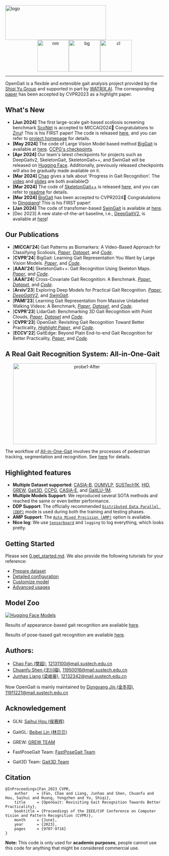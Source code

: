 <img src="./assets/logo2.png" width = "320" height = "110" alt="logo" />

<div align="center"><img src="./assets/nm.gif" width = "100" height = "100" alt="nm" /><img src="./assets/bg.gif" width = "100" height = "100" alt="bg" /><img src="./assets/cl.gif" width = "100" height = "100" alt="cl" /></div>

------------------------------------------
<!-- 📣📣📣 **[*GaitLU-1M*](https://ieeexplore.ieee.org/document/10242019) relseased, pls checking the [tutorial](datasets/GaitLU-1M/README.md).** 📣📣📣
📣📣📣 **[*SUSTech1K*](https://lidargait.github.io) relseased, pls checking the [tutorial](datasets/SUSTech1K/README.md).** 📣📣📣

🎉🎉🎉 **[*OpenGait*](https://openaccess.thecvf.com/content/CVPR2023/papers/Fan_OpenGait_Revisiting_Gait_Recognition_Towards_Better_Practicality_CVPR_2023_paper.pdf) has been accpected by CVPR2023 as a highlight paper！** 🎉🎉🎉 -->

OpenGait is a flexible and extensible gait analysis project provided by the [Shiqi Yu Group](https://faculty.sustech.edu.cn/yusq/) and supported in part by [WATRIX.AI](http://www.watrix.ai). 
The corresponding [paper](https://openaccess.thecvf.com/content/CVPR2023/papers/Fan_OpenGait_Revisiting_Gait_Recognition_Towards_Better_Practicality_CVPR_2023_paper.pdf) has been accepted by CVPR2023 as a highlight paper. 

## What's New
- **[Jun 2024]** 
The first large-scale gait-based scoliosis screening benchmark [ScoNet](https://zhouzi180.github.io/Scoliosis1K) is accepted to MICCAI2024🎉 Congratulations to [Zirui](https://zhouzi180.github.io)! This is his FIRST paper! The code is released [here](opengait/modeling/models/sconet.py), and you can refer to [project homepage](https://zhouzi180.github.io/Scoliosis1K/) for details.
- **[May 2024]** 
The code of Large Vision Model based method [BigGait](https://arxiv.org/pdf/2402.19122) is available at [here](opengait/modeling/models/BigGait.py). [CCPG's checkpoints](https://huggingface.co/opengait/OpenGait).
- **[Apr 2024]** 
Our team's latest checkpoints for projects such as DeepGaitv2, SkeletonGait, SkeletonGait++, and SwinGait will be released on [Hugging Face](https://huggingface.co/opengait/OpenGait). Additionally, previously released checkpoints will also be gradually made available on it.
- **[Mar 2024]** [Chao](https://chaofan996.github.io) gives a talk about 'Progress in Gait Recognition'. The [video](https://event.baai.ac.cn/activities/768) and [slides](https://github.com/ChaoFan996/ChaoFan996.github.io/blob/main/240315-Progress%20in%20Gait%20Recognition.pdf) are both available😊
- **[Mar 2024]** The code of [SkeletonGait++](https://arxiv.org/pdf/2311.13444.pdf) is released [here](opengait/modeling/models/skeletongait%2B%2B.py), and you can refer to [readme](configs/skeletongait) for details.
- **[Mar 2024]** [BigGait](https://arxiv.org/pdf/2402.19122.pdf) has been accepted to CVPR2024🎉 Congratulations to [Dingqiang](https://faculty.sustech.edu.cn/?p=161709&tagid=yusq&cat=2&iscss=1&snapid=1&go=1&orderby=date)! This is his FIRST paper!
- **[Jan 2024]** The code of transfomer-based [SwinGait](https://arxiv.org/pdf/2303.03301.pdf) is available at [here](opengait/modeling/models/swingait.py).
- [Dec 2023] A new state-of-the-art baseline, i.e., [DeepGaitV2](https://arxiv.org/pdf/2303.03301.pdf), is available at [here](opengait/modeling/models/deepgaitv2.py)! 
<!-- - [Nov 2023] The first million-level unlabeled gait dataset, i.e., [GaitLU-1M](https://ieeexplore.ieee.org/document/10242019), is released and supported in [datasets/GaitLU-1M](datasets/GaitLU-1M/README.md).
- [Oct 2023] Several representative pose-based methods are supported in [opengait/modeling/models](./opengait/modeling/models). This feature is mainly inherited from [FastPoseGait](https://github.com/BNU-IVC/FastPoseGait). Many thanks to the contributors😊.
 - [July 2023] [CCPG](https://github.com/BNU-IVC/CCPG) is supported in [datasets/CCPG](./datasets/CCPG). -->
<!-- - - - [July 2023] [SUSTech1K](https://lidargait.github.io) is released and supported in [datasets/SUSTech1K](./datasets/SUSTech1K).
[May 2023] A real gait recognition system [All-in-One-Gait](https://github.com/jdyjjj/All-in-One-Gait) provided by [Dongyang Jin](https://github.com/jdyjjj) is available.
[Apr 2023] [CASIA-E](datasets/CASIA-E/README.md) is supported by OpenGait.
- [Feb 2023] [HID 2023 competition](https://hid2023.iapr-tc4.org/) is open, welcome to participate. Additionally, the tutorial for the competition has been updated in [datasets/HID/](./datasets/HID).
- [Dec 2022] Dataset [Gait3D](https://github.com/Gait3D/Gait3D-Benchmark) is supported in [datasets/Gait3D](./datasets/Gait3D).
- [Mar 2022] Dataset [GREW](https://www.grew-benchmark.org) is supported in [datasets/GREW](./datasets/GREW). -->

## Our Publications
- [**MICCAI'24**] Gait Patterns as Biomarkers: A Video-Based Approach for Classifying Scoliosis, [*Paper*](https://arxiv.org/pdf/2407.05726), [*Dataset*](https://zhouzi180.github.io/Scoliosis1K), and [*Code*](opengait/modeling/models/sconet.py).
- [**CVPR'24**] BigGait: Learning Gait Representation You Want by Large Vision Models. [*Paper*](https://arxiv.org/pdf/2402.19122.pdf), and [*Code*](opengait/modeling/models/BigGait.py). 
- [**AAAI'24**] SkeletonGait++: Gait Recognition Using Skeleton Maps. [*Paper*](https://arxiv.org/pdf/2311.13444.pdf), and [*Code*](opengait/modeling/models/skeletongait%2B%2B.py).
- [**AAAI'24**] Cross-Covariate Gait Recognition: A Benchmark. [*Paper*](https://arxiv.org/pdf/2312.14404.pdf), [*Dataset*](https://github.com/ShinanZou/CCGR), and [*Code*](https://github.com/ShiqiYu/OpenGait/blob/master/opengait/modeling/models/deepgaitv2.py).
- [**Arxiv'23**] Exploring Deep Models for Practical Gait Recognition. [*Paper*](https://arxiv.org/pdf/2303.03301.pdf), [*DeepGaitV2*](https://github.com/ShiqiYu/OpenGait/blob/master/opengait/modeling/models/deepgaitv2.py), and [*SwinGait*](https://github.com/ShiqiYu/OpenGait/blob/master/opengait/modeling/models/swingait.py).
- [**PAMI'23**] Learning Gait Representation from Massive Unlabelled Walking Videos: A Benchmark, [*Paper*](https://ieeexplore.ieee.org/document/10242019), [*Dataset*](datasets/GaitLU-1M/README.md), and [*Code*](opengait/modeling/models/gaitssb.py).
- [**CVPR'23**] LidarGait: Benchmarking 3D Gait Recognition with Point Clouds, [*Paper*](https://openaccess.thecvf.com/content/CVPR2023/papers/Shen_LidarGait_Benchmarking_3D_Gait_Recognition_With_Point_Clouds_CVPR_2023_paper.pdf), [*Dataset*](https://lidargait.github.io) and [*Code*](datasets/SUSTech1K/README.md).
- [**CVPR'23**] OpenGait: Revisiting Gait Recognition Toward Better Practicality, [*Highlight Paper*](https://openaccess.thecvf.com/content/CVPR2023/papers/Fan_OpenGait_Revisiting_Gait_Recognition_Towards_Better_Practicality_CVPR_2023_paper.pdf), and [*Code*](configs/gaitbase).
- [**ECCV'22**] GaitEdge: Beyond Plain End-to-end Gait Recognition for Better Practicality, [*Paper*](), and [*Code*](configs/gaitedge/README.md).

## A Real Gait Recognition System: All-in-One-Gait
<div align="center">
       <img src="./assets/probe1-After.gif"  width = "455" height = "256" alt="probe1-After" />
</div>

The workflow of [All-in-One-Gait](https://github.com/jdyjjj/All-in-One-Gait) involves the processes of pedestrian tracking, segmentation and recognition.
See [here](https://github.com/jdyjjj/All-in-One-Gait) for details.

## Highlighted features
- **Multiple Dataset supported**: [CASIA-B](http://www.cbsr.ia.ac.cn/english/Gait%20Databases.asp), [OUMVLP](http://www.am.sanken.osaka-u.ac.jp/BiometricDB/GaitMVLP.html), [SUSTech1K](https://lidargait.github.io), [HID](http://hid2022.iapr-tc4.org/), [GREW](https://www.grew-benchmark.org), [Gait3D](https://github.com/Gait3D/Gait3D-Benchmark), [CCPG](https://openaccess.thecvf.com/content/CVPR2023/papers/Li_An_In-Depth_Exploration_of_Person_Re-Identification_and_Gait_Recognition_in_CVPR_2023_paper.pdf), [CASIA-E](https://www.scidb.cn/en/detail?dataSetId=57be0e918db743279baf44a38d013a06), and [GaitLU-1M](https://ieeexplore.ieee.org/document/10242019).
- **Multiple Models Support**: We reproduced several SOTA methods and reached the same or even better performance. 
- **DDP Support**: The officially recommended [`Distributed Data Parallel (DDP)`](https://pytorch.org/tutorials/intermediate/ddp_tutorial.html) mode is used during both the training and testing phases.
- **AMP Support**: The [`Auto Mixed Precision (AMP)`](https://pytorch.org/tutorials/recipes/recipes/amp_recipe.html?highlight=amp) option is available.
- **Nice log**: We use [`tensorboard`](https://pytorch.org/docs/stable/tensorboard.html) and `logging` to log everything, which looks pretty.

## Getting Started


Please see [0.get_started.md](docs/0.get_started.md). We also provide the following tutorials for your reference:
- [Prepare dataset](docs/2.prepare_dataset.md)
- [Detailed configuration](docs/3.detailed_config.md)
- [Customize model](docs/4.how_to_create_your_model.md)
- [Advanced usages](docs/5.advanced_usages.md) 

## Model Zoo

[![Hugging Face Models](https://img.shields.io/badge/%F0%9F%A4%97%20Hugging%20Face-Models-ffab41)](https://huggingface.co/opengait/OpenGait/)

Results of appearance-based gait recognition are available [here](docs/1.model_zoo.md).

Results of pose-based gait recognition are available [here](./docs/1.1.skeleton_model_zoo.md).


## Authors:

- [Chao Fan (樊超)](https://chaofan996.github.io), 12131100@mail.sustech.edu.cn
- [Chuanfu Shen (沈川福)](https://chuanfushen.github.io), 11950016@mail.sustech.edu.cn
- [Junhao Liang (梁峻豪)](https://faculty.sustech.edu.cn/?p=95401&tagid=yusq&cat=2&iscss=1&snapid=1&orderby=date), 12132342@mail.sustech.edu.cn

Now OpenGait is mainly maintained by [Dongyang Jin (金冬阳)](https://github.com/jdyjjj), 11911221@mail.sustech.edu.cn

## Acknowledgement
- GLN: [Saihui Hou (侯赛辉)](http://home.ustc.edu.cn/~saihui/index_english.html)
- GaitGL: [Beibei Lin (林贝贝)](https://scholar.google.com/citations?user=KyvHam4AAAAJ&hl=en&oi=ao)
- GREW: [GREW TEAM](https://www.grew-benchmark.org)

- FastPoseGait Team: [FastPoseGait Team](https://github.com/BNU-IVC/FastPoseGait)

- Gait3D Team: [Gait3D Team](https://gait3d.github.io/)

## Citation

```
@InProceedings{Fan_2023_CVPR,
    author    = {Fan, Chao and Liang, Junhao and Shen, Chuanfu and Hou, Saihui and Huang, Yongzhen and Yu, Shiqi},
    title     = {OpenGait: Revisiting Gait Recognition Towards Better Practicality},
    booktitle = {Proceedings of the IEEE/CVF Conference on Computer Vision and Pattern Recognition (CVPR)},
    month     = {June},
    year      = {2023},
    pages     = {9707-9716}
}
```

**Note:**
This code is only used for **academic purposes**, people cannot use this code for anything that might be considered commercial use.
